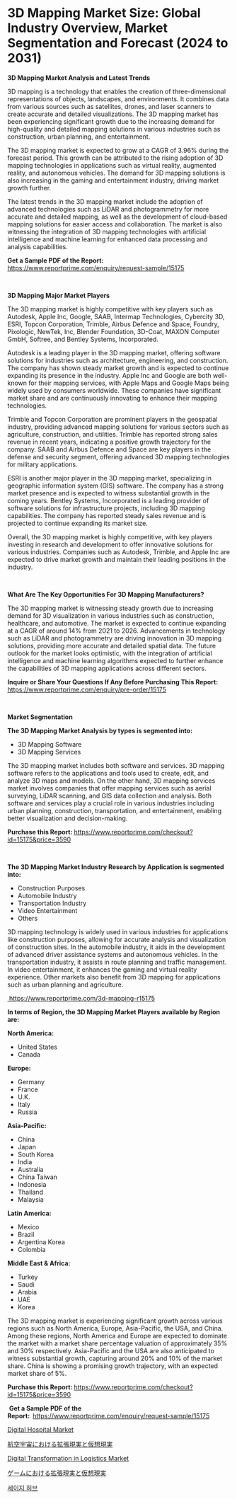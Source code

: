 <p><h1>3D Mapping Market Size: Global Industry Overview, Market Segmentation and Forecast (2024 to 2031)</h1></p><p><strong>3D Mapping Market Analysis and Latest Trends</strong></p>
<p><p>3D mapping is a technology that enables the creation of three-dimensional representations of objects, landscapes, and environments. It combines data from various sources such as satellites, drones, and laser scanners to create accurate and detailed visualizations. The 3D mapping market has been experiencing significant growth due to the increasing demand for high-quality and detailed mapping solutions in various industries such as construction, urban planning, and entertainment.</p><p>The 3D mapping market is expected to grow at a CAGR of 3.96% during the forecast period. This growth can be attributed to the rising adoption of 3D mapping technologies in applications such as virtual reality, augmented reality, and autonomous vehicles. The demand for 3D mapping solutions is also increasing in the gaming and entertainment industry, driving market growth further.</p><p>The latest trends in the 3D mapping market include the adoption of advanced technologies such as LiDAR and photogrammetry for more accurate and detailed mapping, as well as the development of cloud-based mapping solutions for easier access and collaboration. The market is also witnessing the integration of 3D mapping technologies with artificial intelligence and machine learning for enhanced data processing and analysis capabilities.</p></p>
<p><strong>Get a Sample PDF of the Report:&nbsp;</strong> <a href="https://www.reportprime.com/enquiry/request-sample/15175">https://www.reportprime.com/enquiry/request-sample/15175</a></p>
<p>&nbsp;</p>
<p><strong>3D Mapping Major Market Players</strong></p>
<p><p>The 3D mapping market is highly competitive with key players such as Autodesk, Apple Inc, Google, SAAB, Intermap Technologies, Cybercity 3D, ESRI, Topcon Corporation, Trimble, Airbus Defence and Space, Foundry, Pixologic, NewTek, Inc, Blender Foundation, 3D-Coat, MAXON Computer GmbH, Softree, and Bentley Systems, Incorporated.</p><p>Autodesk is a leading player in the 3D mapping market, offering software solutions for industries such as architecture, engineering, and construction. The company has shown steady market growth and is expected to continue expanding its presence in the industry. Apple Inc and Google are both well-known for their mapping services, with Apple Maps and Google Maps being widely used by consumers worldwide. These companies have significant market share and are continuously innovating to enhance their mapping technologies.</p><p>Trimble and Topcon Corporation are prominent players in the geospatial industry, providing advanced mapping solutions for various sectors such as agriculture, construction, and utilities. Trimble has reported strong sales revenue in recent years, indicating a positive growth trajectory for the company. SAAB and Airbus Defence and Space are key players in the defense and security segment, offering advanced 3D mapping technologies for military applications.</p><p>ESRI is another major player in the 3D mapping market, specializing in geographic information system (GIS) software. The company has a strong market presence and is expected to witness substantial growth in the coming years. Bentley Systems, Incorporated is a leading provider of software solutions for infrastructure projects, including 3D mapping capabilities. The company has reported steady sales revenue and is projected to continue expanding its market size.</p><p>Overall, the 3D mapping market is highly competitive, with key players investing in research and development to offer innovative solutions for various industries. Companies such as Autodesk, Trimble, and Apple Inc are expected to drive market growth and maintain their leading positions in the industry.</p></p>
<p>&nbsp;</p>
<p><strong>What Are The Key Opportunities For 3D Mapping Manufacturers?</strong></p>
<p><p>The 3D mapping market is witnessing steady growth due to increasing demand for 3D visualization in various industries such as construction, healthcare, and automotive. The market is expected to continue expanding at a CAGR of around 14% from 2021 to 2026. Advancements in technology such as LiDAR and photogrammetry are driving innovation in 3D mapping solutions, providing more accurate and detailed spatial data. The future outlook for the market looks optimistic, with the integration of artificial intelligence and machine learning algorithms expected to further enhance the capabilities of 3D mapping applications across different sectors.</p></p>
<p><strong>Inquire or Share Your Questions If Any Before Purchasing This Report:</strong> <a href="https://www.reportprime.com/enquiry/pre-order/15175">https://www.reportprime.com/enquiry/pre-order/15175</a></p>
<p>&nbsp;</p>
<p><strong>Market Segmentation</strong></p>
<p><strong>The 3D Mapping Market Analysis by types is segmented into:</strong></p>
<p><ul><li>3D Mapping Software</li><li>3D Mapping Services</li></ul></p>
<p><p>The 3D mapping market includes both software and services. 3D mapping software refers to the applications and tools used to create, edit, and analyze 3D maps and models. On the other hand, 3D mapping services market involves companies that offer mapping services such as aerial surveying, LiDAR scanning, and GIS data collection and analysis. Both software and services play a crucial role in various industries including urban planning, construction, transportation, and entertainment, enabling better visualization and decision-making.</p></p>
<p><strong>Purchase this Report:&nbsp;</strong><a href="https://www.reportprime.com/checkout?id=15175&price=3590">https://www.reportprime.com/checkout?id=15175&price=3590</a></p>
<p>&nbsp;</p>
<p><strong>The 3D Mapping Market Industry Research by Application is segmented into:</strong></p>
<p><ul><li>Construction Purposes</li><li>Automobile Industry</li><li>Transportation Industry</li><li>Video Entertainment</li><li>Others</li></ul></p>
<p><p>3D mapping technology is widely used in various industries for applications like construction purposes, allowing for accurate analysis and visualization of construction sites. In the automobile industry, it aids in the development of advanced driver assistance systems and autonomous vehicles. In the transportation industry, it assists in route planning and traffic management. In video entertainment, it enhances the gaming and virtual reality experience. Other markets also benefit from 3D mapping for applications such as urban planning and agriculture.</p></p>
<p><a href="https://www.reportprime.com/3d-mapping-r15175">&nbsp;https://www.reportprime.com/3d-mapping-r15175</a></p>
<p><strong>In terms of Region, the 3D Mapping Market Players available by Region are:</strong></p>
<p>
    <p> <strong> North America: </strong>
        <ul>
            <li>United States</li>
            <li>Canada</li>
        </ul>
        </p> 
    <p> <strong> Europe: </strong>
        <ul>
            <li>Germany</li>
            <li>France</li>
            <li>U.K.</li>
            <li>Italy</li>
            <li>Russia</li>
        </ul>
        </p> 
    <p> <strong> Asia-Pacific: </strong>
        <ul>
            <li>China</li>
            <li>Japan</li>
            <li>South Korea</li>
            <li>India</li>
            <li>Australia</li>
            <li>China Taiwan</li>
            <li>Indonesia</li>
            <li>Thailand</li>
            <li>Malaysia</li>
        </ul>
        </p> 
    <p> <strong> Latin America: </strong>
        <ul>
            <li>Mexico</li>
            <li>Brazil</li>
            <li>Argentina Korea</li>
            <li>Colombia</li>
        </ul>
        </p> 
    <p> <strong> Middle East & Africa: </strong>
        <ul>
            <li>Turkey</li>
            <li>Saudi</li>
            <li>Arabia</li>
            <li>UAE</li>
            <li>Korea</li>
        </ul>
    </p>
    </p>
<p><p>The 3D mapping market is experiencing significant growth across various regions such as North America, Europe, Asia-Pacific, the USA, and China. Among these regions, North America and Europe are expected to dominate the market with a market share percentage valuation of approximately 35% and 30% respectively. Asia-Pacific and the USA are also anticipated to witness substantial growth, capturing around 20% and 10% of the market share. China is showing a promising growth trajectory, with an expected market share of 5%.</p></p>
<p><strong>Purchase this Report: </strong><a href="https://www.reportprime.com/checkout?id=15175&price=3590">https://www.reportprime.com/checkout?id=15175&price=3590</a></p>
<p>&nbsp;<strong>Get a Sample PDF of the Report:&nbsp;&nbsp;</strong><a href="https://www.reportprime.com/enquiry/request-sample/15175">https://www.reportprime.com/enquiry/request-sample/15175</a></p>
<p><strong></strong></p>
<p><p><a href="https://github.com/sonuprakash1/Market-Research-Report-List-2/blob/main/digital-hospital-market.md">Digital Hospital Market</a></p><p><a href="https://github.com/adcxff01450218/Market-Research-Report-List-2/blob/main/623616681450.md">航空宇宙における拡張現実と仮想現実</a></p><p><a href="https://github.com/Whitneyboyettebo9kiw7yr13/Market-Research-Report-List-2/blob/main/digital-transformation-in-logistics-market.md">Digital Transformation in Logistics Market</a></p><p><a href="https://github.com/ReyesKohler20231/Market-Research-Report-List-1/blob/main/224810281451.md">ゲームにおける拡張現実と仮想現実</a></p><p><a href="https://github.com/sammyUltyylrich9067856/Market-Research-Report-List-1/blob/main/140013475901.md">세이지 허브</a></p></p>